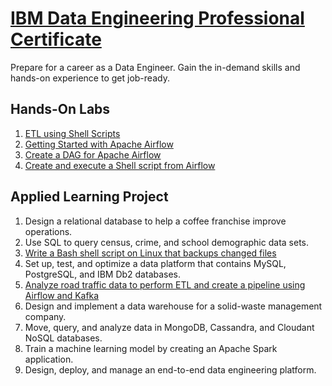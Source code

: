 # [IBM Data Engineering Professional Certificate](https://www.coursera.org/professional-certificates/ibm-data-engineer)

Prepare for a career as a Data Engineer. Gain the in-demand skills and hands-on experience to get job-ready.

## Hands-On Labs
1. [ETL using Shell Scripts](https://github.com/sabingoyek/ibm-data-engineering-professional-certificate/tree/main/hands-on-labs/ETL-using-shell-scripts)
2. [Getting Started with Apache Airflow](https://github.com/sabingoyek/ibm-data-engineering-professional-certificate/tree/main/hands-on-labs/getting_started_with_apache_airflow)
3. [Create a DAG for Apache Airflow](https://github.com/sabingoyek/ibm-data-engineering-professional-certificate/tree/main/hands-on-labs/create_a_DAG_for_apache_airflow)
4. [Create and execute a Shell script from Airflow](https://github.com/sabingoyek/ibm-data-engineering-professional-certificate/tree/main/hands-on-labs/create_and_execute_shell_script_from_airflow)

## Applied Learning Project

1. Design a relational database to help a coffee franchise improve operations.
2. Use SQL to query census, crime, and school demographic data sets.
3. [Write a Bash shell script on Linux that backups changed files](https://github.com/sabingoyek/ibm-data-engineering-professional-certificate/tree/main/projects/automate_pwd_backup)
4. Set up, test, and optimize a data platform that contains MySQL, PostgreSQL, and IBM Db2 databases.
5. [Analyze road traffic data to perform ETL and create a pipeline using Airflow and Kafka](https://github.com/sabingoyek/ibm-data-engineering-professional-certificate/tree/main/projects/etl-road-traffic/)
6. Design and implement a data warehouse for a solid-waste management company.
7. Move, query, and analyze data in MongoDB, Cassandra, and Cloudant NoSQL databases.
8. Train a machine learning model by creating an Apache Spark application.
9. Design, deploy, and manage an end-to-end data engineering platform.
